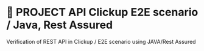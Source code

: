 # :file_folder: PROJECT API Clickup E2E scenario / Java, Rest Assured
Verification of REST API in Clickup / E2E scenario using JAVA/Rest Assured
